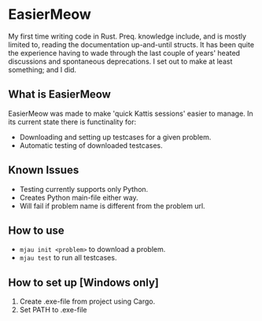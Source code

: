 # EasierMeow
My first time writing code in Rust. Preq. knowledge include, and is mostly limited to, reading the documentation up-and-until structs. It has been quite the experience having to wade through the last couple of years' heated discussions and spontaneous deprecations. I set out to make at least something; and I did.

## What is EasierMeow
EasierMeow was made to make 'quick Kattis sessions' easier to manage. In its current state there is functinality for:
* Downloading and setting up testcases for a given problem.
* Automatic testing of downloaded testcases.

## Known Issues
* Testing currently supports only Python.
* Creates Python main-file either way.
* Will fail if problem name is different from the problem url. 

## How to use
* ``mjau init <problem>`` to download a problem.
* ``mjau test`` to run all testcases.

## How to set up [Windows only]
1. Create .exe-file from project using Cargo.
2. Set PATH to .exe-file

